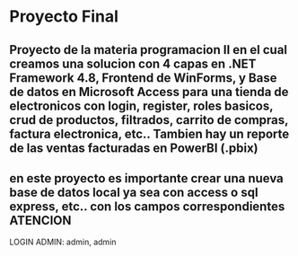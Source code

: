 # Proyecto Final
Proyecto de la materia programacion II en el cual creamos una solucion con 4 capas en .NET Framework 4.8, Frontend de WinForms, y Base de datos en Microsoft Access para una tienda de electronicos con login, register, roles basicos, crud de productos, filtrados, carrito de compras, factura electronica, etc..
Tambien hay un reporte de las ventas facturadas en PowerBI (.pbix)
----------------------------------------------------------------------------------------------------------------------------------------------------------
en este proyecto es importante crear una nueva base de datos local ya sea con access o sql express, etc.. con los campos correspondientes
ATENCION 
--------
LOGIN ADMIN: admin, admin

